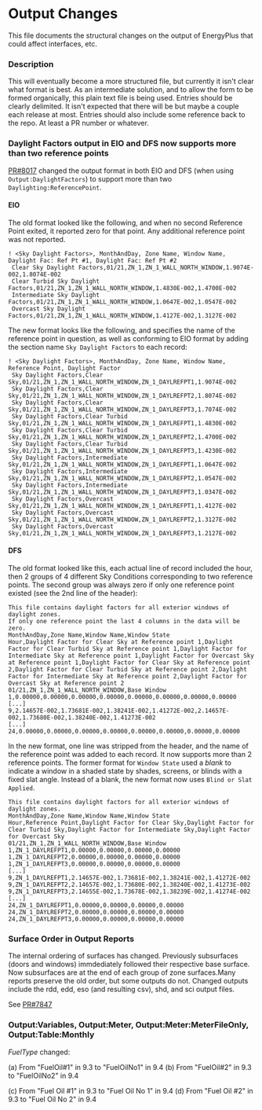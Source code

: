 Output Changes
==============

This file documents the structural changes on the output of EnergyPlus that could affect interfaces, etc.

### Description

This will eventually become a more structured file, but currently it isn't clear what format is best. As an intermediate solution, and to allow the form to be formed organically, this plain text file is being used. Entries should be clearly delimited.  It isn't expected that there will be but maybe a couple each release at most. Entries should also include some reference back to the repo.  At least a PR number or whatever.


### Daylight Factors output in EIO and DFS now supports more than two reference points

[PR#8017](https://github.com/NREL/EnergyPlus/pull/8017) changed the output format in both EIO and DFS (when using `Output:DaylightFactors`)
to support more than two `Daylighting:ReferencePoint`.

#### EIO

The old format looked like the following, and when no second Reference Point exited, it reported zero for that point. Any additional reference point was not reported.

```
! <Sky Daylight Factors>, MonthAndDay, Zone Name, Window Name, Daylight Fac: Ref Pt #1, Daylight Fac: Ref Pt #2
 Clear Sky Daylight Factors,01/21,ZN_1,ZN_1_WALL_NORTH_WINDOW,1.9074E-002,1.8074E-002
 Clear Turbid Sky Daylight Factors,01/21,ZN_1,ZN_1_WALL_NORTH_WINDOW,1.4830E-002,1.4700E-002
 Intermediate Sky Daylight Factors,01/21,ZN_1,ZN_1_WALL_NORTH_WINDOW,1.0647E-002,1.0547E-002
 Overcast Sky Daylight Factors,01/21,ZN_1,ZN_1_WALL_NORTH_WINDOW,1.4127E-002,1.3127E-002
```

The new format looks like the following, and specifies the name of the reference point in question,
as well as conforming to EIO format by adding the section name `Sky Daylight Factors` to each record:

```
! <Sky Daylight Factors>, MonthAndDay, Zone Name, Window Name, Reference Point, Daylight Factor
 Sky Daylight Factors,Clear Sky,01/21,ZN_1,ZN_1_WALL_NORTH_WINDOW,ZN_1_DAYLREFPT1,1.9074E-002
 Sky Daylight Factors,Clear Sky,01/21,ZN_1,ZN_1_WALL_NORTH_WINDOW,ZN_1_DAYLREFPT2,1.8074E-002
 Sky Daylight Factors,Clear Sky,01/21,ZN_1,ZN_1_WALL_NORTH_WINDOW,ZN_1_DAYLREFPT3,1.7074E-002
 Sky Daylight Factors,Clear Turbid Sky,01/21,ZN_1,ZN_1_WALL_NORTH_WINDOW,ZN_1_DAYLREFPT1,1.4830E-002
 Sky Daylight Factors,Clear Turbid Sky,01/21,ZN_1,ZN_1_WALL_NORTH_WINDOW,ZN_1_DAYLREFPT2,1.4700E-002
 Sky Daylight Factors,Clear Turbid Sky,01/21,ZN_1,ZN_1_WALL_NORTH_WINDOW,ZN_1_DAYLREFPT3,1.4230E-002
 Sky Daylight Factors,Intermediate Sky,01/21,ZN_1,ZN_1_WALL_NORTH_WINDOW,ZN_1_DAYLREFPT1,1.0647E-002
 Sky Daylight Factors,Intermediate Sky,01/21,ZN_1,ZN_1_WALL_NORTH_WINDOW,ZN_1_DAYLREFPT2,1.0547E-002
 Sky Daylight Factors,Intermediate Sky,01/21,ZN_1,ZN_1_WALL_NORTH_WINDOW,ZN_1_DAYLREFPT3,1.0347E-002
 Sky Daylight Factors,Overcast Sky,01/21,ZN_1,ZN_1_WALL_NORTH_WINDOW,ZN_1_DAYLREFPT1,1.4127E-002
 Sky Daylight Factors,Overcast Sky,01/21,ZN_1,ZN_1_WALL_NORTH_WINDOW,ZN_1_DAYLREFPT2,1.3127E-002
 Sky Daylight Factors,Overcast Sky,01/21,ZN_1,ZN_1_WALL_NORTH_WINDOW,ZN_1_DAYLREFPT3,1.2127E-002
```

#### DFS

The old format looked like this, each actual line of record included the hour, then 2 groups of 4 different Sky Conditions corresponding to two reference points.
The second group was always zero if only one reference point existed (see the 2nd line of the header):

```
This file contains daylight factors for all exterior windows of daylight zones.
If only one reference point the last 4 columns in the data will be zero.
MonthAndDay,Zone Name,Window Name,Window State
Hour,Daylight Factor for Clear Sky at Reference point 1,Daylight Factor for Clear Turbid Sky at Reference point 1,Daylight Factor for Intermediate Sky at Reference point 1,Daylight Factor for Overcast Sky at Reference point 1,Daylight Factor for Clear Sky at Reference point 2,Daylight Factor for Clear Turbid Sky at Reference point 2,Daylight Factor for Intermediate Sky at Reference point 2,Daylight Factor for Overcast Sky at Reference point 2
01/21,ZN_1,ZN_1_WALL_NORTH_WINDOW,Base Window
1,0.00000,0.00000,0.00000,0.00000,0.00000,0.00000,0.00000,0.00000
[...]
9,2.14657E-002,1.73681E-002,1.38241E-002,1.41272E-002,2.14657E-002,1.73680E-002,1.38240E-002,1.41273E-002
[...]
24,0.00000,0.00000,0.00000,0.00000,0.00000,0.00000,0.00000,0.00000
```

In the new format, one line was stripped from the header, and the name of the reference point was added to each record. It now supports more than 2 reference points.
The former format for `Window State` used a *blank* to indicate a window in a shaded state by shades, screens, or blinds with a fixed slat angle.
Instead of a blank, the new format now uses `Blind or Slat Applied`.

```
This file contains daylight factors for all exterior windows of daylight zones.
MonthAndDay,Zone Name,Window Name,Window State
Hour,Reference Point,Daylight Factor for Clear Sky,Daylight Factor for Clear Turbid Sky,Daylight Factor for Intermediate Sky,Daylight Factor for Overcast Sky
01/21,ZN_1,ZN_1_WALL_NORTH_WINDOW,Base Window
1,ZN_1_DAYLREFPT1,0.00000,0.00000,0.00000,0.00000
1,ZN_1_DAYLREFPT2,0.00000,0.00000,0.00000,0.00000
1,ZN_1_DAYLREFPT3,0.00000,0.00000,0.00000,0.00000
[...]
9,ZN_1_DAYLREFPT1,2.14657E-002,1.73681E-002,1.38241E-002,1.41272E-002
9,ZN_1_DAYLREFPT2,2.14657E-002,1.73680E-002,1.38240E-002,1.41273E-002
9,ZN_1_DAYLREFPT3,2.14655E-002,1.73678E-002,1.38239E-002,1.41274E-002
[...]
24,ZN_1_DAYLREFPT1,0.00000,0.00000,0.00000,0.00000
24,ZN_1_DAYLREFPT2,0.00000,0.00000,0.00000,0.00000
24,ZN_1_DAYLREFPT3,0.00000,0.00000,0.00000,0.00000
```
### Surface Order in Output Reports

The internal ordering of surfaces has changed. Previously subsurfaces (doors and windows) immdediately followed their respective base surface. 
Now subsurfaces are at the end of each group of zone surfaces.Many reports preserve the old order, but some outputs do not.
Changed outputs include the rdd, edd, eso (and resulting csv), shd, and sci output files.

See [PR#7847](https://github.com/NREL/EnergyPlus/pull/7847)

### Output:Variables, Output:Meter, Output:Meter:MeterFileOnly, Output:Table:Monthly

*FuelType* changed:

(a) From "FuelOil#1" in 9.3 to "FuelOilNo1" in 9.4
(b) From "FuelOil#2" in 9.3 to "FuelOilNo2" in 9.4

(c) From "Fuel Oil #1" in 9.3 to "Fuel Oil No 1" in 9.4
(d) From "Fuel Oil #2" in 9.3 to "Fuel Oil No 2" in 9.4


